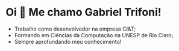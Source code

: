 <h1 align="left">Oi 👋 Me chamo Gabriel Trifoni!</h1>

- Trabalho como desenvolvedor na empresa CI&T;
- Formando em Ciências da Computação na UNESP de Rio Claro;
- Sempre aprofundando meu conhecimento!
